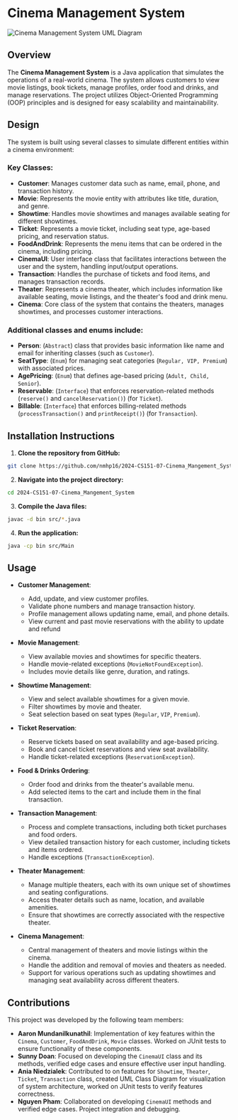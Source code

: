 
# Cinema Management System
![Cinema Management System UML Diagram](https://github.com/user-attachments/assets/dd972412-4ee6-43f5-987d-2e2be3d12f4f)

## Overview

The **Cinema Management System** is a Java application that simulates the operations of a real-world cinema. 
The system allows customers to view movie listings, book tickets, manage profiles, order food and drinks, and manage reservations. 
The project utilizes Object-Oriented Programming (OOP) principles and is designed for easy scalability and maintainability.

## Design
The system is built using several classes to simulate different entities within a cinema environment:
### Key Classes:
- **Customer**: Manages customer data such as name, email, phone, and transaction history.
- **Movie**: Represents the movie entity with attributes like title, duration, and genre.
- **Showtime**: Handles movie showtimes and manages available seating for different showtimes.
- **Ticket**: Represents a movie ticket, including seat type, age-based pricing, and reservation status.
- **FoodAndDrink**: Represents the menu items that can be ordered in the cinema, including pricing.
- **CinemaUI**: User interface class that facilitates interactions between the user and the system, handling input/output operations.
- **Transaction**: Handles the purchase of tickets and food items, and manages transaction records.
- **Theater**: Represents a cinema theater, which includes information like available seating, movie listings, and the theater's food and drink menu.
- **Cinema**: Core class of the system that contains the theaters, manages showtimes, and processes customer interactions.

### Additional classes and enums include:

- **Person**: (`Abstract`) class that provides basic information like name and email for inheriting classes (such as `Customer`).
- **SeatType**: (`Enum`) for managing seat categories (`Regular, VIP, Premium`) with associated prices.
- **AgePricing**: (`Enum`) that defines age-based pricing (`Adult, Child, Senior`).
- **Reservable**: (`Interface`) that enforces reservation-related methods (`reserve()` and `cancelReservation()`) (for `Ticket`).
- **Billable**: (`Interface`) that enforces billing-related methods (`processTransaction()` and `printReceipt()`) (for `Transaction`).

## Installation Instructions
1. **Clone the repository from GitHub:**
```bash
git clone https://github.com/nmhp16/2024-CS151-07-Cinema_Mangement_System
```
2. **Navigate into the project directory:**
```bash
cd 2024-CS151-07-Cinema_Mangement_System
```
3. **Compile the Java files:**
```bash
javac -d bin src/*.java
```
4. **Run the application:**
```bash
java -cp bin src/Main
```

## Usage
- **Customer Management**:
  - Add, update, and view customer profiles.
  - Validate phone numbers and manage transaction history.
  - Profile management allows updating name, email, and phone details.
  - View current and past movie reservations with the ability to update and refund

- **Movie Management**:
  - View available movies and showtimes for specific theaters.
  - Handle movie-related exceptions (`MovieNotFoundException`).
  - Includes movie details like genre, duration, and ratings.

- **Showtime Management**:
  - View and select available showtimes for a given movie.
  - Filter showtimes by movie and theater.
  - Seat selection based on seat types (`Regular`, `VIP`, `Premium`).

- **Ticket Reservation**:
  - Reserve tickets based on seat availability and age-based pricing.
  - Book and cancel ticket reservations and view seat availability.
  - Handle ticket-related exceptions (`ReservationException`).

- **Food & Drinks Ordering**:
  - Order food and drinks from the theater's available menu.
  - Add selected items to the cart and include them in the final transaction.

- **Transaction Management**:
  - Process and complete transactions, including both ticket purchases and food orders.
  - View detailed transaction history for each customer, including tickets and items ordered.
  - Handle exceptions (`TransactionException`).

- **Theater Management**:
  - Manage multiple theaters, each with its own unique set of showtimes and seating configurations.
  - Access theater details such as name, location, and available amenities.
  - Ensure that showtimes are correctly associated with the respective theater.

- **Cinema Management**:
  - Central management of theaters and movie listings within the cinema.
  - Handle the addition and removal of movies and theaters as needed.
  - Support for various operations such as updating showtimes and managing seat availability across different theaters.

## Contributions

This project was developed by the following team members:

- **Aaron Mundanilkunathil**: Implementation of key features within the `Cinema`, `Customer`, `FoodAndDrink`, `Movie` classes. Worked on JUnit tests to ensure functionality of these components.
- **Sunny Doan**: Focused on developing the `CinemaUI` class and its methods, verified edge cases and ensure effective user input handling.
- **Ania Niedzialek**: Contributed to on features for `Showtime`, `Theater`, `Ticket`, `Transaction` class, created UML Class Diagram for visualization of system architecture, worked on JUnit tests to verify features correctness. 
- **Nguyen Pham**: Collaborated on developing `CinemaUI` methods and verified edge cases. Project integration and debugging. 

